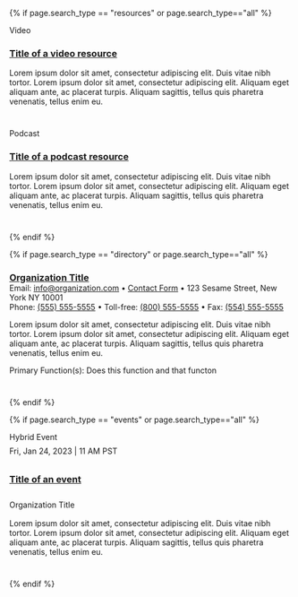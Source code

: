 {% if page.search_type == "resources" or page.search_type=="all" %}
<!-- video example -->
<div class="search-return-item">
  <span class="usa-tag"><i class="fa-light fa-video"></i> Video</span>
  <h3><a href="/">Title of a video resource</a></h3>
  <p style="margin-bottom: 2.5rem;">
    Lorem ipsum dolor sit amet, consectetur adipiscing elit. Duis vitae nibh tortor. Lorem ipsum dolor sit amet, consectetur adipiscing elit. Aliquam eget aliquam ante, ac placerat turpis. Aliquam sagittis, tellus quis pharetra venenatis, tellus enim eu.
  </p>
</div>

<!-- podcast example -->
<div class="search-return-item">
  <span class="usa-tag"><i class="fa-light fa-podcast"></i> Podcast</span>
  <h3><a href="/">Title of a podcast resource</a></h3>
  <p style="margin-bottom: 2.5rem;">
    Lorem ipsum dolor sit amet, consectetur adipiscing elit. Duis vitae nibh tortor. Lorem ipsum dolor sit amet, consectetur adipiscing elit. Aliquam eget aliquam ante, ac placerat turpis. Aliquam sagittis, tellus quis pharetra venenatis, tellus enim eu.
  </p>
</div>
{% endif %}

{% if page.search_type == "directory" or page.search_type=="all" %}
<!-- directory example -->
<div class="search-return-item">
  <h3 style="margin-bottom: 0;"><a href="/">Organization Title</a></h3>
  <div class="return-item-meta" style="margin-bottom: 0.5rem;">
    Email: <a href="/">info@organization.com</a> • <a href="/">Contact Form</a> • 123 Sesame Street, New York NY 10001 <br />
    Phone: <a href="/">(555) 555-5555</a> • Toll-free: <a href="/">(800) 555-5555</a> • Fax: <a href="/">(554) 555-5555</a>
  </div>
  <p style="margin-bottom: 0.7rem;">
    Lorem ipsum dolor sit amet, consectetur adipiscing elit. Duis vitae nibh tortor. Lorem ipsum dolor sit amet, consectetur adipiscing elit. Aliquam eget aliquam ante, ac placerat turpis. Aliquam sagittis, tellus quis pharetra venenatis, tellus enim eu.
  </p>
  <p style="margin-bottom: 0.5rem;"><span class="text-bold">Primary Function(s):</span> Does this function and that functon</p>
  <div class="org-shares" style="margin-bottom: 2.5rem;">
    <i class="fa-brands fa-square-facebook"></i>
    <i class="fa-brands fa-square-twitter"></i>
    <i class="fa-brands fa-square-youtube"></i>
  </div>
</div>
{% endif %}

{% if page.search_type == "events" or page.search_type=="all" %}
<!-- event example -->
<div class="search-return-item">
  <span class="usa-tag"><i class="fa-light fa-compass"></i> Hybrid Event</span>
  <p class="event-meta" style="margin-bottom: 0; margin-top: 0.5rem;">Fri, Jan 24, 2023 | 11 AM PST</p>
  <h3 style="line-height: 2.5rem;"><a href="/">Title of an event</a></h3>
  <p class="event-org" style="margin-bottom: 1rem;">Organization Title</p>
  <p style="margin-bottom: 2.5rem;">
    Lorem ipsum dolor sit amet, consectetur adipiscing elit. Duis vitae nibh tortor. Lorem ipsum dolor sit amet, consectetur adipiscing elit. Aliquam eget aliquam ante, ac placerat turpis. Aliquam sagittis, tellus quis pharetra venenatis, tellus enim eu.
  </p>
</div>
{% endif %}
